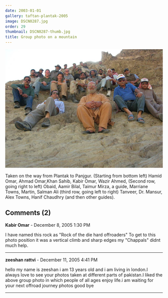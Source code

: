 ```yaml
---
date: 2003-01-01
gallery: taftan-plantak-2005
image: DSCN0287.jpg
order: 29
thumbnail: DSCN0287-thumb.jpg
title: Group photo on a mountain
---
```


![Group photo on a mountain](./DSCN0287.jpg)

Taken on the way from Plantak to Panjgur.
(Starting from bottom left)
Hamid Omar, Ahmad Omar,Khan Sahib, Kabir Omar, Wazir Ahmed,
(Second row, going right to left)
Obaid, Aamir Bilal, Taimur Mirza, a guide, Marriane Towns, Martin, Salman Ali
(third row, going left to right)
Tanveer, Dr. Mansur, Alex Towns, Hanif Chaudhry (and then other guides).

<div id="comments">

## Comments (2)

**Kabir Omar** - December  8, 2005  1:30 PM

I have named this rock as "Rock of the die hard offroaders" To get to this photo position it was a vertical climb and sharp edges my "Chappals" didnt much help.

---

**zeeshan rattvi** - December 11, 2005  4:41 PM

hello my name is zeeshan i am 13 years old and i am living in london.I always love to see your photos taken at different parts of pakistan.I liked the above group photo in which people of all ages enjoy life.i am waiting for your next offroad journey photos good bye

---

</div>